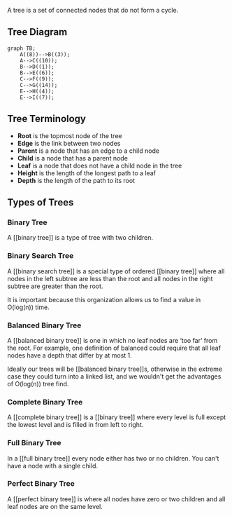 A tree is a set of connected nodes that do not form a cycle.

## Tree Diagram
```mermaid
graph TB;
    A((8))-->B((3));
    A-->C((10));
    B-->D((1));
    B-->E((6));
    C-->F((9));
    C-->G((14));
    E-->H((4));
    E-->I((7));
```

## Tree Terminology
- **Root** is the topmost node of the tree
- **Edge** is the link between two nodes
- **Parent** is a node that has an edge to a child node
- **Child** is a node that has a parent node
- **Leaf** is a node that does not have a child node in the tree
- **Height** is the length of the longest path to a leaf
- **Depth** is the length of the path to its root


## Types of Trees
### Binary Tree
A [[binary tree]] is a type of tree with two children.

### Binary Search Tree
A [[binary search tree]] is a special type of ordered [[binary tree]] where all nodes in the left subtree are less than the root and all nodes in the right subtree are greater than the root.

It is important because this organization allows us to find a value in O(log(n)) time.

### Balanced Binary Tree
 A [[balanced binary tree]] is one in which no leaf nodes are ‘too far’ from the root. For example, one definition of balanced could require that all leaf nodes have a depth that differ by at most 1.

 Ideally our trees will be [[balanced binary tree]]s, otherwise in the extreme case they could turn into a linked list, and we wouldn't get the advantages of O(log(n)) tree find.

 ### Complete Binary Tree
A [[complete binary tree]] is a [[binary tree]] where every level is full except the lowest level and is filled in from left to right.

 ### Full Binary Tree
In a [[full binary tree]] every node either has two or no children. You can't have a node with a single child.

### Perfect Binary Tree
A [[perfect binary tree]] is where all nodes have zero or two children and all leaf nodes are on the same level.




